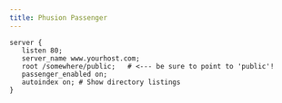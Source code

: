 ```yaml
---
title: Phusion Passenger
---
```


    server {
       listen 80;
       server_name www.yourhost.com;
       root /somewhere/public;   # <--- be sure to point to 'public'!
       passenger_enabled on;
       autoindex on; # Show directory listings
    }

